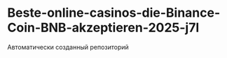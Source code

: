 # Beste-online-casinos-die-Binance-Coin-BNB-akzeptieren-2025-j7l
Автоматически созданный репозиторий
